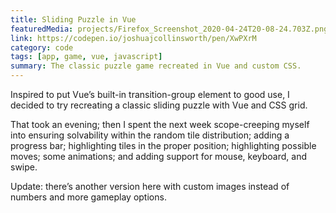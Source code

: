 ```yaml
---
title: Sliding Puzzle in Vue
featuredMedia: projects/Firefox_Screenshot_2020-04-24T20-08-24.703Z.png
link: https://codepen.io/joshuajcollinsworth/pen/XwPXrM
category: code
tags: [app, game, vue, javascript]
summary: The classic puzzle game recreated in Vue and custom CSS.
---
```


Inspired to put Vue’s built-in transition-group element to good use, I decided to try recreating a classic sliding puzzle with Vue and CSS grid.

That took an evening; then I spent the next week scope-creeping myself into ensuring solvability within the random tile distribution; adding a progress bar; highlighting tiles in the proper position; highlighting possible moves; some animations; and adding support for mouse, keyboard, and swipe.

Update: there’s another version here with custom images instead of numbers and more gameplay options.
